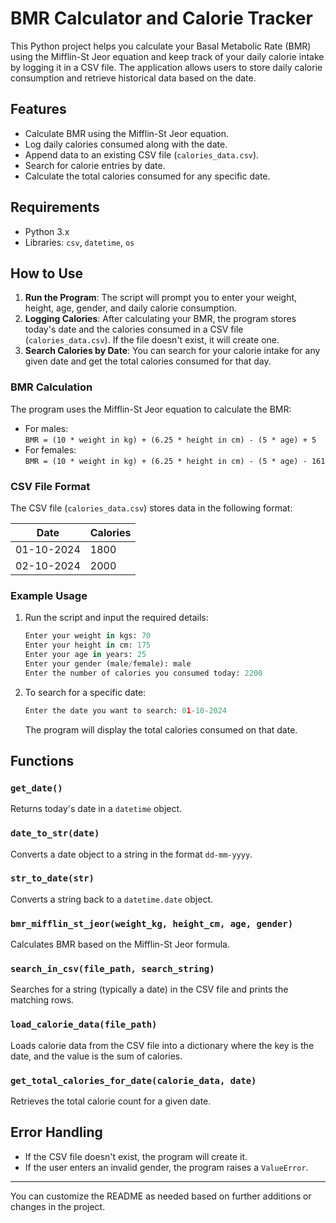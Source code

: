 

# BMR Calculator and Calorie Tracker

This Python project helps you calculate your Basal Metabolic Rate (BMR) using the Mifflin-St Jeor equation and keep track of your daily calorie intake by logging it in a CSV file. The application allows users to store daily calorie consumption and retrieve historical data based on the date.

## Features

- Calculate BMR using the Mifflin-St Jeor equation.
- Log daily calories consumed along with the date.
- Append data to an existing CSV file (`calories_data.csv`).
- Search for calorie entries by date.
- Calculate the total calories consumed for any specific date.

## Requirements

- Python 3.x
- Libraries: `csv`, `datetime`, `os`

## How to Use

1. **Run the Program**: The script will prompt you to enter your weight, height, age, gender, and daily calorie consumption.
2. **Logging Calories**: After calculating your BMR, the program stores today's date and the calories consumed in a CSV file (`calories_data.csv`). If the file doesn't exist, it will create one.
3. **Search Calories by Date**: You can search for your calorie intake for any given date and get the total calories consumed for that day.

### BMR Calculation

The program uses the Mifflin-St Jeor equation to calculate the BMR:
- For males:  
  `BMR = (10 * weight in kg) + (6.25 * height in cm) - (5 * age) + 5`
- For females:  
  `BMR = (10 * weight in kg) + (6.25 * height in cm) - (5 * age) - 161`

### CSV File Format

The CSV file (`calories_data.csv`) stores data in the following format:

| Date       | Calories |
|------------|----------|
| 01-10-2024 | 1800     |
| 02-10-2024 | 2000     |

### Example Usage

1. Run the script and input the required details:
    ```python
    Enter your weight in kgs: 70
    Enter your height in cm: 175
    Enter your age in years: 25
    Enter your gender (male/female): male
    Enter the number of calories you consumed today: 2200
    ```

2. To search for a specific date:
    ```python
    Enter the date you want to search: 01-10-2024
    ```
    The program will display the total calories consumed on that date.

## Functions

### `get_date()`
Returns today's date in a `datetime` object.

### `date_to_str(date)`
Converts a date object to a string in the format `dd-mm-yyyy`.

### `str_to_date(str)`
Converts a string back to a `datetime.date` object.

### `bmr_mifflin_st_jeor(weight_kg, height_cm, age, gender)`
Calculates BMR based on the Mifflin-St Jeor formula.

### `search_in_csv(file_path, search_string)`
Searches for a string (typically a date) in the CSV file and prints the matching rows.

### `load_calorie_data(file_path)`
Loads calorie data from the CSV file into a dictionary where the key is the date, and the value is the sum of calories.

### `get_total_calories_for_date(calorie_data, date)`
Retrieves the total calorie count for a given date.

## Error Handling

- If the CSV file doesn't exist, the program will create it.
- If the user enters an invalid gender, the program raises a `ValueError`.

---

You can customize the README as needed based on further additions or changes in the project.
